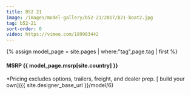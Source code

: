 ```yaml
---
title: B52 21
image: /images/model-gallery/b52-21/2017/b21-boat2.jpg
tag: b52-21
sort-order: 0
video: https://vimeo.com/189983442
---
```

{% assign model_page = site.pages | where:"tag",page.tag | first %}
#### MSRP {{ model_page.msrp[site.country] }} ####

*Pricing excludes options, trailers, freight, and dealer prep.
[ build your own]({{ site.designer_base_url }}/model/6)
